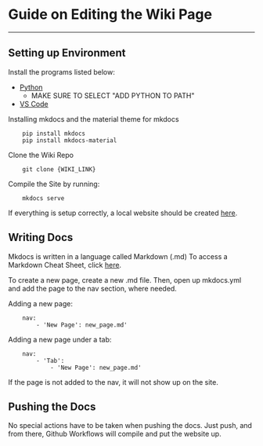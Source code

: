 # Guide on Editing the Wiki Page

---

## Setting up Environment

Install the programs listed below:

- [Python](https://www.python.org/downloads/)
    - MAKE SURE TO SELECT "ADD PYTHON TO PATH" 
- [VS Code](https://code.visualstudio.com/Download)

Installing mkdocs and the material theme for mkdocs
```
    pip install mkdocs
    pip install mkdocs-material
```

Clone the Wiki Repo

```
    git clone {WIKI_LINK}
```

Compile the Site by running: 

```
    mkdocs serve
```

If everything is setup correctly, a local website should be created <a href="http://127.0.0.1:8000/Automated-Learning-Assistant/" target="_blank">here</a>.

## Writing Docs

Mkdocs is written in a language called Markdown (.md)
To access a Markdown Cheat Sheet, click <a href="https://www.markdownguide.org/cheat-sheet/" target="_blank">here</a>.

To create a new page, create a new .md file. Then, open up mkdocs.yml and add the page to the nav section, where needed.
 
Adding a new page: 
```
    nav:
        - 'New Page': new_page.md'
```

Adding a new page under a tab: 
```
    nav:
        - 'Tab': 
            - 'New Page': new_page.md'
```

If the page is not added to the nav, it will not show up on the site. 

## Pushing the Docs 

No special actions have to be taken when pushing the docs. 
Just push, and from there, Github Workflows will compile and put the website up. 